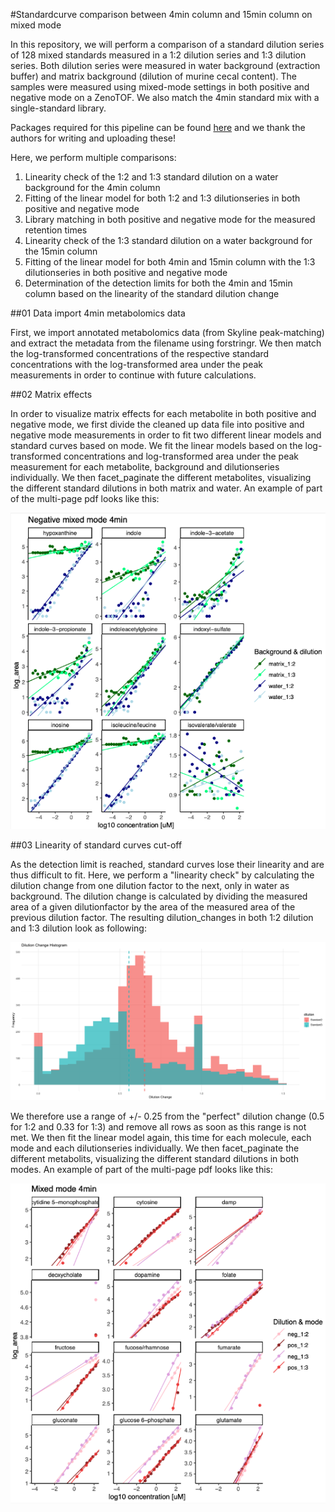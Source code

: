 #Standardcurve comparison between 4min column and 15min column on mixed mode

In this repository, we will perform a comparison of a standard dilution series of 128 mixed standards measured in a 1:2 dilution series and 1:3 dilution series. Both dilution series were measured in water background (extraction buffer) and matrix background (dilution of murine cecal content). The samples were measured using mixed-mode settings in both positive and negative mode on a ZenoTOF. We also match the 4min standard mix with a single-standard library.

Packages required for this pipeline can be found [here](src/metabolomics_packages.R) and we thank the authors for writing and uploading these!

Here, we perform multiple comparisons:

1. Linearity check of the 1:2 and 1:3 standard dilution on a water background for the 4min column
2. Fitting of the linear model for both 1:2 and 1:3 dilutionseries in both positive and negative mode
3. Library matching in both positive and negative mode for the measured retention times
4. Linearity check of the 1:3 standard dilution on a water background for the 15min column
5. Fitting of the linear model for both 4min and 15min column with the 1:3 dilutionseries in both positive and negative mode
6. Determination of the detection limits for both the 4min and 15min column based on the linearity of the standard dilution change


##01 Data import 4min metabolomics data

First, we import annotated metabolomics data (from Skyline peak-matching) and extract the metadata from the filename using forstringr. We then match the log-transformed concentrations of the respective standard concentrations with the log-transformed area under the peak measurements in order to continue with future calculations.

##02 Matrix effects

In order to visualize matrix effects for each metabolite in both positive and negative mode, we first divide the cleaned up data file into positive and negative mode measurements in order to fit two different linear models and standard curves based on mode. We fit the linear models based on the log-transformed concentrations and log-transformed area under the peak measurement for each metabolite, background and dilutionseries individually.
We then facet_paginate the different metabolites, visualizing the different standard dilutions in both matrix and water. An example of part of the multi-page pdf looks like this:

![matrixeffects](examples/02_concentrationcurves.png)

##03 Linearity of standard curves cut-off

As the detection limit is reached, standard curves lose their linearity and are thus difficult to fit. Here, we perform a "linearity check" by calculating the dilution change from one dilution factor to the next, only in water as background. The dilution change is calculated by dividing the measured area of a given dilutionfactor by the area of the measured area of the previous dilution factor. The resulting dilution_changes in both 1:2 dilution and 1:3 dilution look as following:

![dilutionchange](examples/dilutionchange_histo.png)

We therefore use a range of +/- 0.25 from the "perfect" dilution change (0.5 for 1:2 and 0.33 for 1:3) and remove all rows as soon as this range is not met. We then fit the linear model again, this time for each molecule, each mode and each dilutionseries individually. We then facet_paginate the different metabolits, visualizing the different standard dilutions in both modes. An example of part of the multi-page pdf looks like this:

![correctedlines](examples/03_concentrationcurves_corrected.png)
